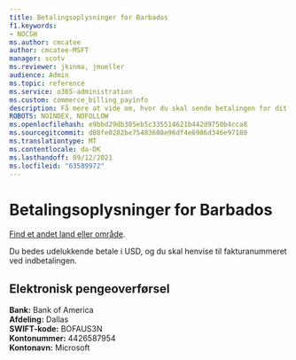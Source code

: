 ```yaml
---
title: Betalingsoplysninger for Barbados
f1.keywords:
- NOCSH
ms.author: cmcatee
author: cmcatee-MSFT
manager: scotv
ms.reviewer: jkinma, jmueller
audience: Admin
ms.topic: reference
ms.service: o365-administration
ms.custom: commerce_billing_payinfo
description: Få mere at vide om, hvor du skal sende betalingen for dit abonnement til.
ROBOTS: NOINDEX, NOFOLLOW
ms.openlocfilehash: e9bbd29db305eb5c335514621b442d9750b4cca8
ms.sourcegitcommit: d08fe0282be75483608e96df4e6986d346e97180
ms.translationtype: MT
ms.contentlocale: da-DK
ms.lasthandoff: 09/12/2021
ms.locfileid: "63589972"
---
```

# <a name="payment-information-for-barbados"></a>Betalingsoplysninger for Barbados

[Find et andet land eller område](../billing-and-payments/pay-for-your-subscription.md).

Du bedes udelukkende betale i USD, og du skal henvise til fakturanummeret ved indbetalingen.

## <a name="electronic-funds-transfer"></a>Elektronisk pengeoverførsel

**Bank:** Bank of America  
**Afdeling:** Dallas  
**SWIFT-kode:** BOFAUS3N  
**Kontonummer:** 4426587954  
**Kontonavn:** Microsoft
